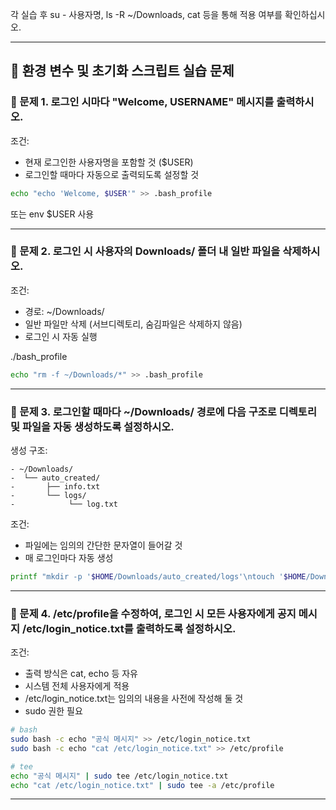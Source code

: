 각 실습 후 su - 사용자명, ls -R ~/Downloads, cat 등을 통해 적용 여부를 확인하십시오.

---

## 🧪 환경 변수 및 초기화 스크립트 실습 문제

### 🔹 문제 1. 로그인 시마다 "Welcome, USERNAME" 메시지를 출력하시오.

조건:

- 현재 로그인한 사용자명을 포함할 것 ($USER)  
- 로그인할 때마다 자동으로 출력되도록 설정할 것 

```bash
echo "echo 'Welcome, $USER'" >> .bash_profile
```
또는 env $USER 사용

---

### 🔹 문제 2. 로그인 시 사용자의 Downloads/ 폴더 내 일반 파일을 삭제하시오.

조건:

- 경로: ~/Downloads/
- 일반 파일만 삭제 (서브디렉토리, 숨김파일은 삭제하지 않음)  
- 로그인 시 자동 실행  

./bash_profile
```bash
echo "rm -f ~/Downloads/*" >> .bash_profile
```

---

### 🔹 문제 3. 로그인할 때마다 ~/Downloads/ 경로에 다음 구조로 디렉토리 및 파일을 자동 생성하도록 설정하시오.

생성 구조:

```
- ~/Downloads/
-  └── auto_created/
-       ├── info.txt
-       └── logs/
-            └── log.txt
```

조건:

- 파일에는 임의의 간단한 문자열이 들어갈 것    
- 매 로그인마다 자동 생성  

```bash
printf "mkdir -p '$HOME/Downloads/auto_created/logs'\ntouch '$HOME/Downloads/auto_created/info.txt'\ntouch '$HOME/Downloads/auto_created/logs/log.txt'" >> .bash_profile
```

---

### 🔹 문제 4. /etc/profile을 수정하여, 로그인 시 모든 사용자에게 공지 메시지 /etc/login_notice.txt를 출력하도록 설정하시오.

조건:

- 출력 방식은 cat, echo 등 자유  
- 시스템 전체 사용자에게 적용  
- /etc/login_notice.txt는 임의의 내용을 사전에 작성해 둘 것  
- sudo 권한 필요  

```bash
# bash
sudo bash -c echo "공식 메시지" >> /etc/login_notice.txt
sudo bash -c echo "cat /etc/login_notice.txt" >> /etc/profile

# tee
echo "공식 메시지" | sudo tee /etc/login_notice.txt
echo "cat /etc/login_notice.txt" | sudo tee -a /etc/profile
```

---

